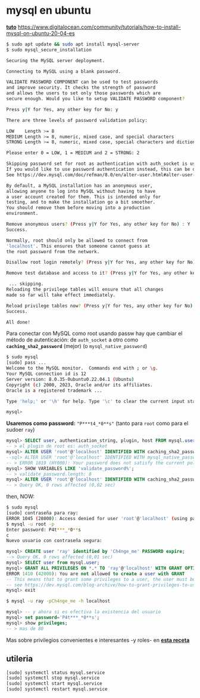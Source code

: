 # mysql en ubuntu


[**tuto**](https://www.digitalocean.com/community/tutorials/how-to-install-mysql-on-ubuntu-20-04-es) https://www.digitalocean.com/community/tutorials/how-to-install-mysql-on-ubuntu-20-04-es


```bash
$ sudo apt update && sudo apt install mysql-server
$ sudo mysql_secure_installation

Securing the MySQL server deployment.

Connecting to MySQL using a blank password.

VALIDATE PASSWORD COMPONENT can be used to test passwords
and improve security. It checks the strength of password
and allows the users to set only those passwords which are
secure enough. Would you like to setup VALIDATE PASSWORD component?

Press y|Y for Yes, any other key for No: y

There are three levels of password validation policy:

LOW    Length >= 8
MEDIUM Length >= 8, numeric, mixed case, and special characters
STRONG Length >= 8, numeric, mixed case, special characters and dictionary file

Please enter 0 = LOW, 1 = MEDIUM and 2 = STRONG: 2

Skipping password set for root as authentication with auth_socket is used by default.
If you would like to use password authentication instead, this can be done with the "ALTER_USER" command.
See https://dev.mysql.com/doc/refman/8.0/en/alter-user.html#alter-user-password-management for more information.

By default, a MySQL installation has an anonymous user,
allowing anyone to log into MySQL without having to have
a user account created for them. This is intended only for
testing, and to make the installation go a bit smoother.
You should remove them before moving into a production
environment.

Remove anonymous users? (Press y|Y for Yes, any other key for No) : Y
Success.

Normally, root should only be allowed to connect from
'localhost'. This ensures that someone cannot guess at
the root password from the network.

Disallow root login remotely? (Press y|Y for Yes, any other key for No) : NO

Remove test database and access to it? (Press y|Y for Yes, any other key for No) : N

 ... skipping.
Reloading the privilege tables will ensure that all changes
made so far will take effect immediately.

Reload privilege tables now? (Press y|Y for Yes, any other key for No) : Y
Success.

All done! 
```

Para conectar con MySQL como root usando passw hay que cambiar el método de autenticación:
de `auth_socket` a otro como **`caching_sha2_password`** (mejor) (o `mysql_native_password`)

```bash
$ sudo mysql
[sudo] pass ...
Welcome to the MySQL monitor.  Commands end with ; or \g.
Your MySQL connection id is 12
Server version: 8.0.35-0ubuntu0.22.04.1 (Ubuntu)
Copyright (c) 2000, 2023, Oracle and/or its affiliates.
Oracle is a registered trademark ...

Type 'help;' or '\h' for help. Type '\c' to clear the current input statement.

mysql>
```

**Usaremos como password:** `"P***t4_*0**s"` (tanto para `root` como para el sudoer `ray`)

```sql
mysql> SELECT user, authentication_string, plugin, host FROM mysql.user WHERE user="root";
-- > el plugin de root es: auth_socket
mysql> ALTER USER 'root'@'localhost' IDENTIFIED WITH caching_sha2_password BY '***'; -- MEJOR
--sql> ALTER USER 'root'@'localhost' IDENTIFIED WITH mysql_native_password BY '***';
-- > ERROR 1819 (HY000): Your password does not satisfy the current policy requirements
mysql> SHOW VARIABLES LIKE 'validate_password%';
-- > validate_password.length: 8
mysql> ALTER USER 'root'@'localhost' IDENTIFIED WITH caching_sha2_password BY 'P4t4t4_*0**s';
-- > Query OK, 0 rows affected (0,02 sec)
```

then, NOW:

```bash
$ sudo mysql
[sudo] contraseña para ray: 
ERROR 1045 (28000): Access denied for user 'root'@'localhost' (using password: NO)
$ mysql -u root -p
Enter password: P4t***_*0**s
c
Nuevo usuario con contraseña segura:
```

```sql
mysql> CREATE user 'ray' identified by 'Ch4nge_me' PASSWORD expire;
--> Query OK, 0 rows affected (0,01 sec)
mysql> SELECT user from mysql.user;
mysql> GRANT ALL PRIVILEGES ON *.* TO 'ray'@'localhost' WITH GRANT OPTION;
ERROR 1410 (42000): You are not allowed to create a user with GRANT
-- This means that to grant some privileges to a user, the user must be created first.
-- see https://dev.mysql.com/blog-archive/how-to-grant-privileges-to-users-in-mysql-80/
mysql> exit
```

```bash
$ mysql -u ray -pCh4nge_me -h localhost
```
```sql
mysql> -- y ahora si es efectiva la existencia del usuario
mysql> set password='P4t***_*0**s';
mysql> show privileges;
-- > mas de 80
```

Mas sobre privilegios convenientes e interesantes -y roles- en 
[**esta receta**](https://dev.mysql.com/blog-archive/how-to-grant-privileges-to-users-in-mysql-80/)


## utileria

```bash
[sudo] systemctl status mysql.service
[sudo] systemctl stop mysql.service
[sudo] systemctl start mysql.service
[sudo] systemctl restart mysql.service
```

